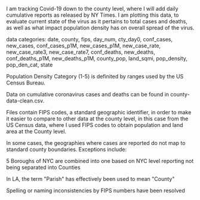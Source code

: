 I am tracking Covid-19 down to the county level, where I will add daily cumulative reports as released by NY Times. I am plotting this data, to evaluate current state of the virus as it pertains to total cases and deaths, as well as what impact population density has on overall spread of the virus. 

data categories: date, county, fips, day_num, cty_day0, conf_cases, new_cases, conf_cases_p1M, new_cases_p1M, new_case_rate, new_case_rate3, new_case_rate7, conf_deaths, new_deaths, conf_deaths_p1M, new_deaths_p1M, county_pop, land_sqmi, pop_density, pop_den_cat, state

Population Density Category (1-5) is definited by ranges used by the US Census Bureau. 

Data on cumulative coronavirus cases and deaths can be found in county-data-clean.csv.

Files contain FIPS codes, a standard geographic identifier, in order to make it easier to compare to other data at the county level, in this case from the US Census data, where I used FIPS codes to obtain population and land area at the County level.

In some cases, the geographies where cases are reported do not map to standard county boundaries. 
Exceptions include:

5 Boroughs of NYC are combined into one based on NYC level reporting not being separated into Counties

In LA, the term "Parish" has effectively been used to mean "County"

Spelling or naming inconsistencies by FIPS numbers have been resolved
